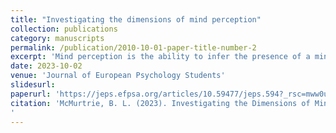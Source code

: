 ```yaml
---
title: "Investigating the dimensions of mind perception" 
collection: publications
category: manuscripts
permalink: /publication/2010-10-01-paper-title-number-2
excerpt: 'Mind perception is the ability to infer the presence of a mind in other beings or non-living things (eg, a tree, an animal, a robot) and make judgements about what" kind" of mind that being possesses. Research has shown that there is a dimensionality to the schema of mind perception, though the number of dimensions is debated. The present study aimed to explore the dimensions via a mind perception scale that measures participants’ perceptions of mental capacities (n= 181). The data was highly suited for factor analysis, so principal axis factoring and multiple criteria were used to find the retained factors. Findings suggest a two-dimensional model of mind perception, supporting the field’s landmark study by Gray et al.(2007).'
date: 2023-10-02
venue: 'Journal of European Psychology Students'
slidesurl: 
paperurl: 'https://jeps.efpsa.org/articles/10.59477/jeps.594?_rsc=mww0u'
citation: 'McMurtrie, B. L. (2023). Investigating the Dimensions of Mind Perception. Journal of European Psychology Students, 14(1), 54–68. https://doi.org/10.59477/jeps.594
'
---
```

